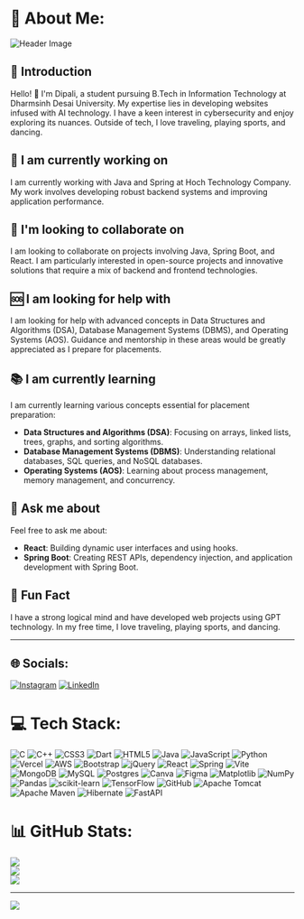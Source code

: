 # 💫 About Me:

![Header Image](https://yourimageurl.com/header-image.gif)

## 👋 Introduction
Hello! 👋 I'm Dipali, a student pursuing B.Tech in Information Technology at Dharmsinh Desai University. My expertise lies in developing websites infused with AI technology. I have a keen interest in cybersecurity and enjoy exploring its nuances. Outside of tech, I love traveling, playing sports, and dancing.

## 💼 I am currently working on
I am currently working with Java and Spring at Hoch Technology Company. My work involves developing robust backend systems and improving application performance.

## 🤝 I'm looking to collaborate on
I am looking to collaborate on projects involving Java, Spring Boot, and React. I am particularly interested in open-source projects and innovative solutions that require a mix of backend and frontend technologies.

## 🆘 I am looking for help with
I am looking for help with advanced concepts in Data Structures and Algorithms (DSA), Database Management Systems (DBMS), and Operating Systems (AOS). Guidance and mentorship in these areas would be greatly appreciated as I prepare for placements.

## 📚 I am currently learning
I am currently learning various concepts essential for placement preparation:
- **Data Structures and Algorithms (DSA)**: Focusing on arrays, linked lists, trees, graphs, and sorting algorithms.
- **Database Management Systems (DBMS)**: Understanding relational databases, SQL queries, and NoSQL databases.
- **Operating Systems (AOS)**: Learning about process management, memory management, and concurrency.

## 💬 Ask me about
Feel free to ask me about:
- **React**: Building dynamic user interfaces and using hooks.
- **Spring Boot**: Creating REST APIs, dependency injection, and application development with Spring Boot.

## 🎉 Fun Fact
I have a strong logical mind and have developed web projects using GPT technology. In my free time, I love traveling, playing sports, and dancing.

---

## 🌐 Socials:
[![Instagram](https://img.shields.io/badge/Instagram-%23E4405F.svg?logo=Instagram&logoColor=white)](https://instagram.com/dipalidetroja) [![LinkedIn](https://img.shields.io/badge/LinkedIn-%230077B5.svg?logo=linkedin&logoColor=white)](https://linkedin.com/in/dipali-detroja) 

# 💻 Tech Stack:
![C](https://img.shields.io/badge/c-%2300599C.svg?style=for-the-badge&logo=c&logoColor=white) ![C++](https://img.shields.io/badge/c++-%2300599C.svg?style=for-the-badge&logo=c%2B%2B&logoColor=white) ![CSS3](https://img.shields.io/badge/css3-%231572B6.svg?style=for-the-badge&logo=css3&logoColor=white) ![Dart](https://img.shields.io/badge/dart-%230175C2.svg?style=for-the-badge&logo=dart&logoColor=white) ![HTML5](https://img.shields.io/badge/html5-%23E34F26.svg?style=for-the-badge&logo=html5&logoColor=white) ![Java](https://img.shields.io/badge/java-%23ED8B00.svg?style=for-the-badge&logo=openjdk&logoColor=white) ![JavaScript](https://img.shields.io/badge/javascript-%23323330.svg?style=for-the-badge&logo=javascript&logoColor=%23F7DF1E) ![Python](https://img.shields.io/badge/python-3670A0?style=for-the-badge&logo=python&logoColor=ffdd54) ![Vercel](https://img.shields.io/badge/vercel-%23000000.svg?style=for-the-badge&logo=vercel&logoColor=white) ![AWS](https://img.shields.io/badge/AWS-%23FF9900.svg?style=for-the-badge&logo=amazon-aws&logoColor=white) ![Bootstrap](https://img.shields.io/badge/bootstrap-%238511FA.svg?style=for-the-badge&logo=bootstrap&logoColor=white) ![jQuery](https://img.shields.io/badge/jquery-%230769AD.svg?style=for-the-badge&logo=jquery&logoColor=white) ![React](https://img.shields.io/badge/react-%2320232a.svg?style=for-the-badge&logo=react&logoColor=%2361DAFB) ![Spring](https://img.shields.io/badge/spring-%236DB33F.svg?style=for-the-badge&logo=spring&logoColor=white) ![Vite](https://img.shields.io/badge/vite-%23646CFF.svg?style=for-the-badge&logo=vite&logoColor=white) ![MongoDB](https://img.shields.io/badge/MongoDB-%234ea94b.svg?style=for-the-badge&logo=mongodb&logoColor=white) ![MySQL](https://img.shields.io/badge/mysql-4479A1.svg?style=for-the-badge&logo=mysql&logoColor=white) ![Postgres](https://img.shields.io/badge/postgres-%23316192.svg?style=for-the-badge&logo=postgresql&logoColor=white) ![Canva](https://img.shields.io/badge/Canva-%2300C4CC.svg?style=for-the-badge&logo=Canva&logoColor=white) ![Figma](https://img.shields.io/badge/figma-%23F24E1E.svg?style=for-the-badge&logo=figma&logoColor=white) ![Matplotlib](https://img.shields.io/badge/Matplotlib-%23ffffff.svg?style=for-the-badge&logo=Matplotlib&logoColor=black) ![NumPy](https://img.shields.io/badge/numpy-%23013243.svg?style=for-the-badge&logo=numpy&logoColor=white) ![Pandas](https://img.shields.io/badge/pandas-%23150458.svg?style=for-the-badge&logo=pandas&logoColor=white) ![scikit-learn](https://img.shields.io/badge/scikit--learn-%23F7931E.svg?style=for-the-badge&logo=scikit-learn&logoColor=white) ![TensorFlow](https://img.shields.io/badge/TensorFlow-%23FF6F00.svg?style=for-the-badge&logo=TensorFlow&logoColor=white) ![GitHub](https://img.shields.io/badge/github-%23121011.svg?style=for-the-badge&logo=github&logoColor=white) ![Apache Tomcat](https://img.shields.io/badge/apache%20tomcat-%23F8DC75.svg?style=for-the-badge&logo=apache-tomcat&logoColor=black) ![Apache Maven](https://img.shields.io/badge/Apache%20Maven-C71A36?style=for-the-badge&logo=Apache%20Maven&logoColor=white) ![Hibernate](https://img.shields.io/badge/Hibernate-59666C?style=for-the-badge&logo=Hibernate&logoColor=white) ![FastAPI](https://img.shields.io/badge/FastAPI-005571?style=for-the-badge&logo=fastapi)

# 📊 GitHub Stats:
![](https://github-readme-stats.vercel.app/api?username=madp1234&theme=dark&hide_border=false&include_all_commits=false&count_private=false)<br/>
![](https://github-readme-streak-stats.herokuapp.com/?user=madp1234&theme=dark&hide_border=false)<br/>
![](https://github-readme-stats.vercel.app/api/top-langs/?username=madp1234&theme=dark&hide_border=false&include_all_commits=false&count_private=false&layout=compact)

---
[![](https://visitcount.itsvg.in/api?id=madp1234&icon=0&color=0)](https://visitcount.itsvg.in)

<!-- Proudly created with GPRM ( https://gprm.itsvg.in ) -->
